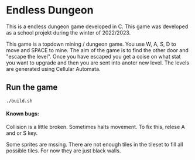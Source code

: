 # Endless Dungeon

This is a endless dungeon game developed in C. This game was developed as a school projekt during the winter of 2022/2023. 

This game is a topdown mining / dungeon game. You use W, A, S, D to move and SPACE to mine. The aim of the game is to find the other door and "escape the level". Once you have escaped you get a coise on what stat you want to upgrade and then you are sent into anoter new level. The levels are generated using Cellular Automata. 

## Run the game
    ./build.sh
#### Known bugs:
Collision is a little broken. Sometimes halts movement. To fix this, relese A and or S key.

Some sprites are mssing. There are not enough tiles in the tileset to fill all possible tiles. For now they are just black walls. 